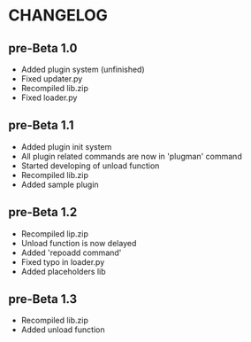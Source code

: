 # CHANGELOG

## pre-Beta 1.0
- Added plugin system (unfinished)
- Fixed updater.py
- Recompiled lib.zip
- Fixed loader.py

## pre-Beta 1.1
- Added plugin init system
- All plugin related commands are now in 'plugman' command
- Started developing of unload function
- Recompiled lib.zip
- Added sample plugin

## pre-Beta 1.2
- Recompiled lip.zip
- Unload function is now delayed
- Added 'repoadd command'
- Fixed typo in loader.py
- Added placeholders lib

## pre-Beta 1.3
- Recompiled lib.zip
- Added unload function